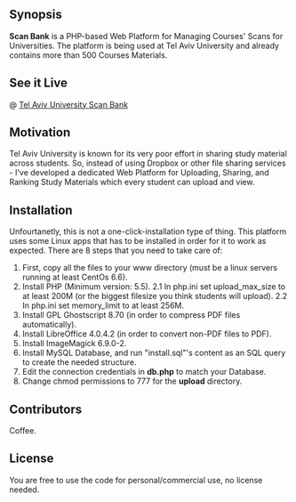 ## Synopsis

**Scan Bank** is a PHP-based Web Platform for Managing Courses' Scans for Universities.
The platform is being used at Tel Aviv University and already contains more than 500 Courses Materials.

## See it Live

@ [Tel Aviv University Scan Bank](http://www.taupdf.com)

## Motivation

Tel Aviv University is known for its very poor effort in sharing study material across students.
So, instead of using Dropbox or other file sharing services - I've developed a dedicated Web Platform for Uploading, Sharing, and Ranking Study Materials which every student can upload and view.

## Installation

Unfourtanetly, this is not a one-click-installation type of thing.
This platform uses some Linux apps that has to be installed in order for it to work as expected.
There are 8 steps that you need to take care of:

1. First, copy all the files to your www directory (must be a linux servers running at least CentOs 6.6).
2. Install PHP (Minimum version: 5.5).
 2.1 In php.ini set upload_max_size to at least 200M (or the biggest filesize you think students will upload).
 2.2 In php.ini set memory_limit to at least 256M.
3. Install GPL Ghostscript 8.70 (in order to compress PDF files automatically).
4. Install LibreOffice 4.0.4.2 (in order to convert non-PDF files to PDF).
5. Install ImageMagick 6.9.0-2.
6. Install MySQL Database, and run "install.sql"'s content as an SQL query to create the needed structure.
7. Edit the connection credentials in **db.php** to match your Database.
8. Change chmod permissions to 777 for the **upload** directory.

## Contributors

Coffee.

## License

You are free to use the code for personal/commercial use, no license needed.
